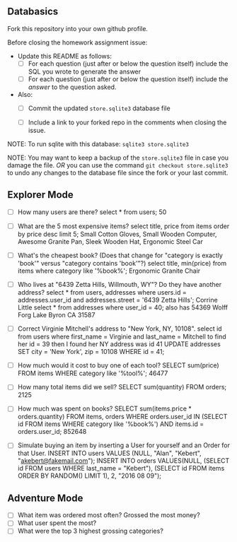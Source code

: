 ## Databasics

Fork this repository into your own github profile.

Before closing the homework assignment issue:

- Update this README as follows:
  - [ ] For each question (just after or below the question itself) include the SQL you wrote to generate the answer
  - [ ] For each question (just after or below the question itself) include the *answer* to the question asked.

- Also:
  - [ ] Commit the updated `store.sqlite3` database file
  - [ ] Include a link to your forked repo in the comments when closing the issue.


NOTE: To run sqlite with this database: `sqlite3 store.sqlite3`

NOTE: You may want to keep a backup of the `store.sqlite3` file in case you damage the file. *OR* you can use the command `git checkout store.sqlite3` to undo any changes to the database file since the fork or your last commit.

## Explorer Mode

- [ ] How many users are there?
select * from users;
50

- [ ] What are the 5 most expensive items?
select title, price
from items order by price desc limit 5;
Small Cotton Gloves, Small Wooden Computer, Awesome Granite Pan, Sleek Wooden Hat, Ergonomic Steel Car

- [ ] What's the cheapest book? (Does that change for "category is exactly 'book'" versus "category contains 'book'"?)
select title, min(price)
from items
where category like '%book%';
Ergonomic Granite Chair

- [ ] Who lives at "6439 Zetta Hills, Willmouth, WY"? Do they have another address?
select * from users, addresses
where users.id = addresses.user_id and
      addresses.street = '6439 Zetta Hills';
Corrine Little
select * from addresses where user_id = 40;
also has 54369 Wolff Forg Lake Byron CA 31587

- [ ] Correct Virginie Mitchell's address to "New York, NY, 10108".
select id
from users
where first_name = Virginie and
      last_name = Mitchell
to find her id = 39
then I found her NY address was id 41
UPDATE addresses
SET city = 'New York', zip = 10108
WHERE id = 41;

- [ ] How much would it cost to buy one of each tool?
SELECT sum(price)
FROM items
WHERE category like '%tool%';
46477

- [ ] How many total items did we sell?
SELECT sum(quantity)
FROM orders;
2125

- [ ] How much was spent on books?
SELECT sum(items.price * orders.quantity)
FROM items, orders
WHERE orders.user_id IN
 (SELECT id
 FROM items
 WHERE category like '%book%') AND
items.id = orders.user_id;
852648

- [ ] Simulate buying an item by inserting a User for yourself and an Order for that User.
INSERT INTO users
VALUES (NULL, "Alan", "Kebert", "akebert@fakemail.com");
INSERT INTO orders
VALUES(NULL,
  (SELECT id
   FROM users
   WHERE last_name = "Kebert"),
  (SELECT id
   FROM items
   ORDER BY RANDOM() LIMIT 1),
  2, "2016 08 09");

## Adventure Mode

- [ ] What item was ordered most often? Grossed the most money?
- [ ] What user spent the most?
- [ ] What were the top 3 highest grossing categories?
